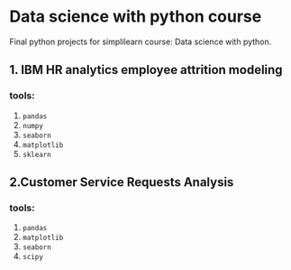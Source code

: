 # Data science with python course


Final python projects for simplilearn course: Data science with python.


## 1. IBM HR analytics employee attrition modeling

### tools:
  1. `pandas`
  2. `numpy`
  3. `seaborn`
  4. `matplotlib`
  5. `sklearn`
  
## 2.Customer Service Requests Analysis

### tools:
   1. `pandas`
   2. `matplotlib`
   3. `seaborn`
   4. `scipy`



